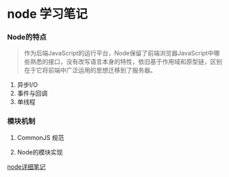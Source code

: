 <meta http-equiv="Content-Type" content="text/html; charset=utf-8">

# node 学习笔记

### Node的特点
> 作为后端JavaScript的运行平台，Node保留了前端浏览器JavaScript中哪些熟悉的接口，没有改写语言本身的特性，依旧基于作用域和原型链，区别在于它将前端中广泛运用的思想迁移到了服务器。
1. 异步I/O
2. 事件与回调
3. 单线程


### 模块机制

1. CommonJS 规范

2. Node的模块实现



[node详细笔记](https://gaozhidong.github.io/node_study/)

